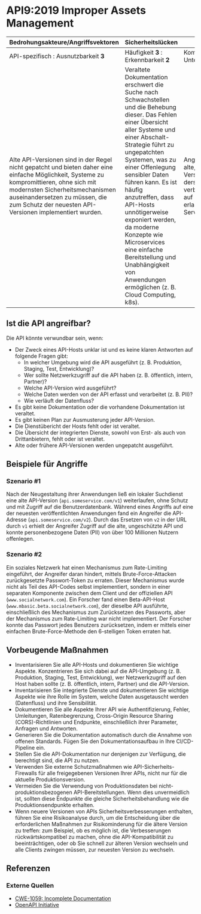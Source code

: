 # API9:2019 Improper Assets Management

| Bedrohungsakteure/Angriffsvektoren | Sicherheitslücken | Auswirkungen |
| - | - | - |
| API-spezifisch : Ausnutzbarkeit **3** | Häufigkeit **3** : Erkennbarkeit **2** | Komplexität **2** : Unternehmensspezifisch |
| Alte API-Versionen sind in der Regel nicht gepatcht und bieten daher eine einfache Möglichkeit, Systeme zu kompromittieren, ohne sich mit modernsten Sicherheitsmechanismen auseinandersetzen zu müssen, die zum Schutz der neuesten API-Versionen implementiert wurden. | Veraltete Dokumentation erschwert die Suche nach Schwachstellen und die Behebung dieser. Das Fehlen einer Übersicht aller Systeme und einer Abschalt-Strategie führt zu ungepatchten Systemen, was zu einer Offenlegung sensibler Daten führen kann. Es ist häufig anzutreffen, dass API-Hosts unnötigerweise exponiert werden, da moderne Konzepte wie Microservices eine einfache Bereitstellung und Unabhängigkeit von Anwendungen ermöglichen (z. B. Cloud Computing, k8s). | Angreifer können über alte, ungepatchte API-Versionen, die mit derselben Datenbank verbunden sind, Zugriff auf sensible Daten erlangen oder sogar den Server übernehmen. |

## Ist die API angreifbar?

Die API könnte verwundbar sein, wenn:

* Der Zweck eines API-Hosts unklar ist und es keine klaren Antworten auf folgende Fragen gibt:
  * In welcher Umgebung wird die API ausgeführt (z. B. Produktion, Staging, Test, Entwicklung)?
  * Wer sollte Netzwerkzugriff auf die API haben (z. B. öffentlich, intern, Partner)?
  * Welche API-Version wird ausgeführt?
  * Welche Daten werden von der API erfasst und verarbeitet (z. B. PII)?
  * Wie verläuft der Datenfluss?
* Es gibt keine Dokumentation oder die vorhandene Dokumentation ist veraltet.
* Es gibt keinen Plan zur Ausmusterung jeder API-Version.
* Die Dienstübericht der Hosts fehlt oder ist veraltet.
* Die Übersicht der integrierten Dienste, sowohl von Erst- als auch von Drittanbietern, fehlt oder ist veraltet.
* Alte oder frühere API-Versionen werden ungepatcht ausgeführt.

## Beispiele für Angriffe

### Szenario #1

Nach der Neugestaltung ihrer Anwendungen ließ ein lokaler Suchdienst eine alte API-Version (`api.someservice.com/v1`) weiterlaufen, ohne Schutz und mit Zugriff auf die Benutzerdatenbank. Während eines Angriffs auf eine der neuesten veröffentlichten Anwendungen fand ein Angreifer die API-Adresse (`api.someservice.com/v2`). Durch das Ersetzen von `v2` in der URL durch `v1` erhielt der Angreifer Zugriff auf die alte, ungeschützte API und konnte personenbezogene Daten (PII) von über 100 Millionen Nutzern offenlegen.

### Szenario #2

Ein soziales Netzwerk hat einen Mechanismus zum Rate-Limiting eingeführt, der Angreifer daran hindert, mittels Brute-Force-Attacken zurückgesetzte Passwort-Token zu erraten. Dieser Mechanismus wurde nicht als Teil des API-Codes selbst implementiert, sondern in einer separaten Komponente zwischen dem Client und der offiziellen API (`www.socialnetwork.com`).
Ein Forscher fand einen Beta-API-Host (`www.mbasic.beta.socialnetwork.com`), der dieselbe API ausführte, einschließlich des Mechanismus zum Zurücksetzen des Passworts, aber der Mechanismus zum Rate-Limiting war nicht implementiert. Der Forscher konnte das Passwort jedes Benutzers zurücksetzen, indem er mittels einer einfachen Brute-Force-Methode den 6-stelligen Token erraten hat.

## Vorbeugende Maßnahmen

* Inventarisieren Sie alle API-Hosts und dokumentieren Sie wichtige Aspekte. Konzentrieren Sie sich dabei auf die API-Umgebung (z. B. Produktion, Staging, Test, Entwicklung), wer Netzwerkzugriff auf den Host haben sollte (z. B. öffentlich, intern, Partner) und die API-Version.
* Inventarisieren Sie integrierte Dienste und dokumentieren Sie wichtige Aspekte wie ihre Rolle im System, welche Daten ausgetauscht werden (Datenfluss) und ihre Sensibilität.
* Dokumentieren Sie alle Aspekte Ihrer API wie Authentifizierung, Fehler, Umleitungen, Ratenbegrenzung, Cross-Origin Resource Sharing (CORS)-Richtlinien und Endpunkte, einschließlich ihrer Parameter, Anfragen und Antworten.
* Generieren Sie die Dokumentation automatisch durch die Annahme von offenen Standards. Fügen Sie den Dokumentationsaufbau in Ihre CI/CD-Pipeline ein.
* Stellen Sie die API-Dokumentation nur denjenigen zur Verfügung, die berechtigt sind, die API zu nutzen.
* Verwenden Sie externe Schutzmaßnahmen wie API-Sicherheits-Firewalls für alle freigegebenen Versionen Ihrer APIs, nicht nur für die aktuelle Produktionsversion.
* Vermeiden Sie die Verwendung von Produktionsdaten bei nicht-produktionsbezogenen API-Bereitstellungen. Wenn dies unvermeidlich ist, sollten diese Endpunkte die gleiche Sicherheitsbehandlung wie die Produktionsendpunkte erhalten.
* Wenn neuere Versionen von APIs Sicherheitsverbesserungen enthalten, führen Sie eine Risikoanalyse durch, um die Entscheidung über die erforderlichen Maßnahmen zur Risikominderung für die ältere Version zu treffen: zum Beispiel, ob es möglich ist, die Verbesserungen rückwärtskompatibel zu machen, ohne die API-Kompatibilität zu beeinträchtigen, oder ob Sie schnell zur älteren Version wechseln und alle Clients zwingen müssen, zur neuesten Version zu wechseln.

## Referenzen

### Externe Quellen

* [CWE-1059: Incomplete Documentation][1]
* [OpenAPI Initiative][2]

[1]: https://cwe.mitre.org/data/definitions/1059.html
[2]: https://www.openapis.org/
